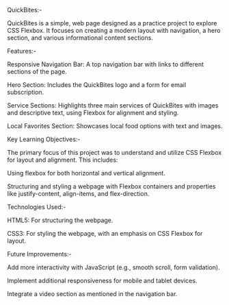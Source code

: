QuickBites:- 

QuickBites is a simple, web page designed as a practice project to explore CSS Flexbox. It focuses on creating a modern layout with navigation, a hero section, and various informational content sections.

Features:- 

Responsive Navigation Bar: A top navigation bar with links to different sections of the page.

Hero Section: Includes the QuickBites logo and a form for email subscription.

Service Sections: Highlights three main services of QuickBites with images and descriptive text, using Flexbox for alignment and styling.

Local Favorites Section: Showcases local food options with text and images.

Key Learning Objectives:- 

The primary focus of this project was to understand and utilize CSS Flexbox for layout and alignment. This includes:

Using flexbox for both horizontal and vertical alignment.


Structuring and styling a webpage with Flexbox containers and properties like justify-content, align-items, and flex-direction.

Technologies Used:- 

HTML5: For structuring the webpage.

CSS3: For styling the webpage, with an emphasis on CSS Flexbox for layout.

Future Improvements:- 

Add more interactivity with JavaScript (e.g., smooth scroll, form validation).

Implement additional responsiveness for mobile and tablet devices.

Integrate a video section as mentioned in the navigation bar.

